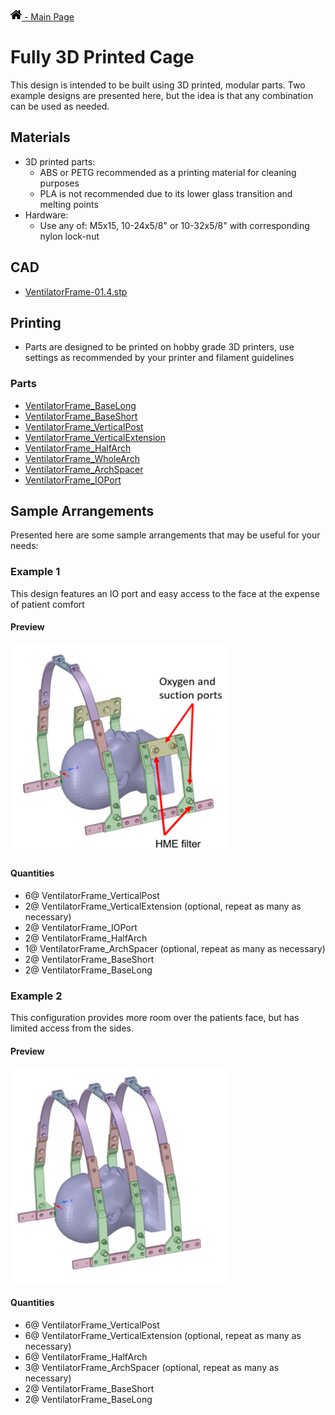 [<img src="../Images/home.png" width="18"> - Main Page](../README.md)

# Fully 3D Printed Cage
This design is intended to be built using 3D printed, modular parts. Two example designs are presented here, but the idea is that any combination can be used as needed.

## Materials
- 3D printed parts:
  - ABS or PETG recommended as a printing material for cleaning purposes
  - PLA is not recommended due to its lower glass transition and melting points
- Hardware:
  - Use any of: M5x15, 10-24x5/8" or 10-32x5/8" with corresponding nylon lock-nut

## CAD
- [VentilatorFrame-01.4.stp](../Models/VentilatorFrame-01.4.stp)

## Printing
- Parts are designed to be printed on hobby grade 3D printers, use settings as recommended by your printer and filament guidelines

### Parts
- [VentilatorFrame_BaseLong](../Models/VentilatorFrame_BaseLong.stl)
- [VentilatorFrame_BaseShort](../Models/VentilatorFrame_BaseShort.stl)
- [VentilatorFrame_VerticalPost](../Models/VentilatorFrame_VerticalPost.stl)
- [VentilatorFrame_VerticalExtension](../Models/VentilatorFrame_VerticalExtension.stl)
- [VentilatorFrame_HalfArch](../Models/VentilatorFrame_HalfArch.stl)
- [VentilatorFrame_WholeArch](../Models/VentilatorFrame_WholeArch.stl)
- [VentilatorFrame_ArchSpacer](../Models/VentilatorFrame_ArchSpacer.stl)
- [VentilatorFrame_IOPort](../Models/VentilatorFrame_IOPort.stl)


## Sample Arrangements
Presented here are some sample arrangements that may be useful for your needs:

### Example 1
This design features an IO port and easy access to the face at the expense of patient comfort

#### Preview

<img alt="First design preview" src="../Images/3dprinted_examples.png" width="350">

#### Quantities
- 6@ VentilatorFrame_VerticalPost
- 2@ VentilatorFrame_VerticalExtension (optional, repeat as many as necessary)
- 2@ VentilatorFrame_IOPort
- 2@ VentilatorFrame_HalfArch
- 1@ VentilatorFrame_ArchSpacer (optional, repeat as many as necessary)
- 2@ VentilatorFrame_BaseShort
- 2@ VentilatorFrame_BaseLong

### Example 2
This configuration provides more room over the patients face, but has limited access from the sides.

#### Preview

<img alt="Second design preview" src="../Images/3dprinted_examples_2.png" width="350">

#### Quantities
- 6@ VentilatorFrame_VerticalPost
- 6@ VentilatorFrame_VerticalExtension (optional, repeat as many as necessary)
- 6@ VentilatorFrame_HalfArch
- 3@ VentilatorFrame_ArchSpacer (optional, repeat as many as necessary)
- 2@ VentilatorFrame_BaseShort
- 2@ VentilatorFrame_BaseLong
